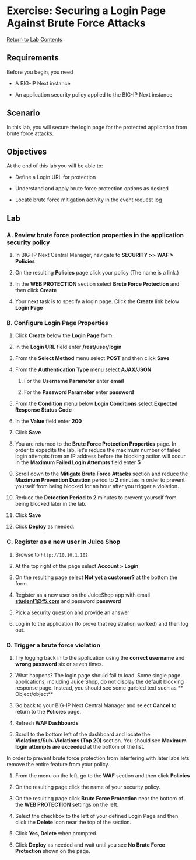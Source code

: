 # Exercise: Securing a Login Page Against Brute Force Attacks

[Return to Lab Contents](#lab-contents)

## Requirements

Before you begin, you need

- A BIG-IP Next instance 

- An application security policy applied to the BIG-IP Next instance

## Scenario

In this lab, you will secure the login page for the protected application from brute force attacks. 

## Objectives

At the end of this lab you will be able to:

- Define a Login URL for protection

- Understand and apply brute force protection options as desired

- Locate brute force mitigation activity in the event request log

## Lab

### A. Review brute force protection properties in the application security policy

1. In BIG-IP Next Central Manager, navigate to **SECURITY >> WAF > Policies**

1. On the resulting **Policies** page click your policy (The name is a link.)

1. In the **WEB PROTECTION** section select **Brute Force Protection** and then click **Create**

1. Your next task is to specify a login page. Click the **Create** link below **Login Page**

### B. Configure Login Page Properties

1. Click **Create** below the **Login Page** form.

1. In the **Login URL** field enter **/rest/user/login**

1. From the **Select Method** menu select **POST** and then click **Save**

1. From the **Authentication Type** menu select **AJAX/JSON**

   1. For the **Username Parameter** enter **email**

   1. For the **Password Parameter** enter **password**

1. From the **Condition** menu below **Login Conditions** select **Expected Response Status Code**

1. In the **Value** field enter **200**

1. Click **Save**

1. You are returned to the **Brute Force Protection Properties** page. In order to expedite the lab, let's reduce the maximum number of failed login attempts from an IP address before the blocking action will occur. In the **Maximum Failed Login Attempts** field enter **5**

1. Scroll down to the **Mitigate Brute Force Attacks** section and reduce the **Maximum Prevention Duration** period to **2** minutes in order to prevent yourself from being blocked for an hour after you trigger a violation.

1. Reduce the **Detection Period** to **2** minutes to prevent yourself from being blocked later in the lab.

1. Click **Save**

1. Click **Deploy** as needed.

### C. Register as a new user in Juice Shop

1. Browse to `http://10.10.1.102`

1. At the top right of the page select **Account > Login**

1. On the resulting page select **Not yet a customer?** at the bottom the form.

1. Register as a new user on the JuiceShop app with email **student1@f5.com** and password **password**

1. Pick a security question and provide an answer

1. Log in to the application (to prove that registration worked) and then log out.


### D. Trigger a brute force violation

1. Try logging back in to the application using the **correct username** and **wrong password** six or seven times.

1. What happens? The login page should fail to load. Some single page applications, including Juice Shop, do not display the default blocking response page. Instead, you should see some garbled text such as ** Object/object**

1. Go back to your BIG-IP Next Central Manager and select **Cancel** to return to the **Policies** page.

1. Refresh **WAF Dashboards**

1. Scroll to the bottom left of the dashboard and locate the **Violations/Sub-Violations (Top 20)** section. You should see **Maximum login attempts are exceeded** at the bottom of the list.

In order to prevent brute force protection from interfering with later labs lets remove the entire feature from your policy.

1. From the menu on the left, go to the **WAF** section and then click **Policies**

1. On the resulting page click the name of your security policy.

1. On the resulting page click **Brute Force Protection** near the bottom of the **WEB PROTECTION** settings on the left.

1. Select the checkbox to the left of your defined Login Page and then click the **Delete** icon near the top of the section.

1. Click **Yes, Delete** when prompted.

1. Click **Deploy** as needed and wait until you see **No Brute Force Protection** shown on the page.
